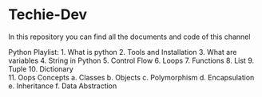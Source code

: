 # Techie-Dev
In this repository you can find all the documents and code of this channel

Python Playlist:
	1. What is python
	2. Tools and Installation
	3. What are variables
	4. String in Python
	5. Control Flow
	6. Loops
	7. Functions
	8. List
	9. Tuple
	10. Dictionary  
	11. Oops Concepts
		a. Classes 
		b. Objects
		c. Polymorphism
		d. Encapsulation
		e. Inheritance
		f. Data Abstraction  